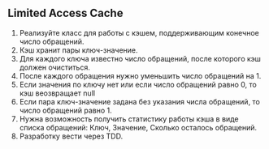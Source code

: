## Limited Access Cache
1. Реализуйте класс для работы с кэшем, поддерживающим конечное число обращений.
2. Кэш хранит пары ключ-значение.
3. Для каждого ключа известно число обращений, после которого кэш должен очиститься.
4. После каждого обращения нужно уменьшить число обращений на 1.
5. Если значения по ключу нет или если число обращений равно 0, то кэш веозвращает null
6. Если пара ключ-значение задана без указания числа обращений, то число обращений равно 1.
7. Нужна возможность получить статистику работы кэша в виде списка обращений:
Ключ, Значение, Сколько осталось обращений.
8. Разработку вести через TDD.